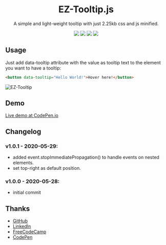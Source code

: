 <h1 align="center">EZ-Tooltip.js</h1>

<p align="center">A simple and light-weight tooltip with just 2.25kb css and js minified.</p>
<p align="center">
  <img src="https://svgshare.com/i/Leu.svg" />
  <img src="https://svgshare.com/i/LeU.svg" />
  <img src="https://svgshare.com/i/Lf5.svg" />
  <img src="https://svgshare.com/i/Leg.svg" />
</p>

## Usage
Just add data-tooltip attribute with the value as tooltip text to the element you want to have a tooltip: 

````html
<button data-tooltip="Hello World!">Hover here!</button>
````

![EZ-Tooltip](https://i.ibb.co/fNrvkHS/Untitled.png)

## Demo

[Live demo at CodePen.io](https://codepen.io/zenabus/pen/VwvJJNj)

## Changelog
### v1.0.1 - 2020-05-29:
- added event.stopImmediatePropagation() to handle events on nested elements.
- set top-right as default position.

### v1.0.0 - 2020-05-28:
- initial commit

## Thanks

- [GitHub](http://github.com/zenabus)
- [LinkedIn](http://linkedin.com/in/zenabus)
- [FreeCodeCamp](http://freecodecamp.org/zenabus)
- [CodePen](http://codepen.io/zenabus)
